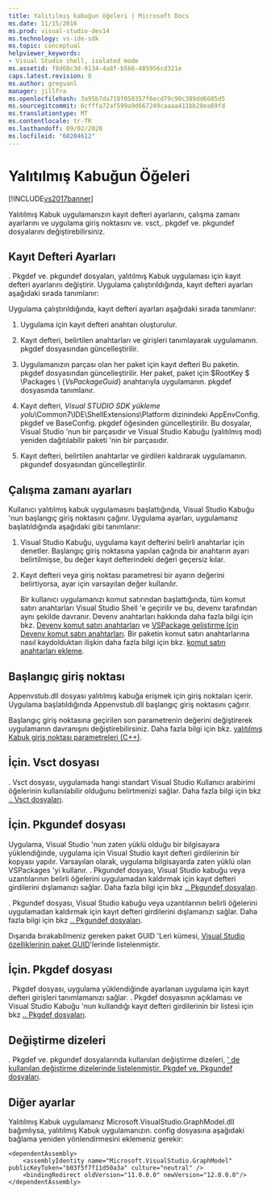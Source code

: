 ```yaml
---
title: Yalıtılmış kabuğun öğeleri | Microsoft Docs
ms.date: 11/15/2016
ms.prod: visual-studio-dev14
ms.technology: vs-ide-sdk
ms.topic: conceptual
helpviewer_keywords:
- Visual Studio shell, isolated mode
ms.assetid: f8d68c3d-9134-4a8f-b566-485956cd321e
caps.latest.revision: 8
ms.author: gregvanl
manager: jillfra
ms.openlocfilehash: 3a95b7da718f050357f6ecd79c90c389dd6085d5
ms.sourcegitcommit: 6cfffa72af599a9d667249caaaa411bb28ea69fd
ms.translationtype: MT
ms.contentlocale: tr-TR
ms.lasthandoff: 09/02/2020
ms.locfileid: "68204612"
---
```

# <a name="elements-of-the-isolated-shell"></a>Yalıtılmış Kabuğun Öğeleri
[!INCLUDE[vs2017banner](../includes/vs2017banner.md)]

Yalıtılmış Kabuk uygulamanızın kayıt defteri ayarlarını, çalışma zamanı ayarlarını ve uygulama giriş noktasını ve. vsct,. pkgdef ve. pkgundef dosyalarını değiştirebilirsiniz.  
  
## <a name="registry-settings"></a>Kayıt Defteri Ayarları  
 . Pkgdef ve. pkgundef dosyaları, yalıtılmış Kabuk uygulaması için kayıt defteri ayarlarını değiştirir. Uygulama çalıştırıldığında, kayıt defteri ayarları aşağıdaki sırada tanımlanır:  
  
 Uygulama çalıştırıldığında, kayıt defteri ayarları aşağıdaki sırada tanımlanır:  
  
1. Uygulama için kayıt defteri anahtarı oluşturulur.  
  
2. Kayıt defteri, belirtilen anahtarları ve girişleri tanımlayarak uygulamanın. pkgdef dosyasından güncelleştirilir.  
  
3. Uygulamanızın parçası olan her paket için kayıt defteri Bu paketin. pkgdef dosyasından güncelleştirilir. Her paket, paket için $RootKey $ \Packages \\ {*VsPackageGuid*} anahtarıyla uygulamanın. pkgdef dosyasında tanımlanır.  
  
4. Kayıt defteri, *Visual STUDIO SDK yükleme yolu*\Common7\IDE\ShellExtensions\Platform dizinindeki AppEnvConfig. pkgdef ve BaseConfig. pkgdef öğesinden güncelleştirilir. Bu dosyalar, Visual Studio 'nun bir parçasıdır ve Visual Studio Kabuğu (yalıtılmış mod) yeniden dağıtılabilir paketi 'nin bir parçasıdır.  
  
5. Kayıt defteri, belirtilen anahtarlar ve girdileri kaldırarak uygulamanın. pkgundef dosyasından güncelleştirilir.  
  
## <a name="run-time-settings"></a>Çalışma zamanı ayarları  
 Kullanıcı yalıtılmış kabuk uygulamasını başlattığında, Visual Studio Kabuğu 'nun başlangıç giriş noktasını çağırır. Uygulama ayarları, uygulamanız başlatıldığında aşağıdaki gibi tanımlanır:  
  
1. Visual Studio Kabuğu, uygulama kayıt defterini belirli anahtarlar için denetler. Başlangıç giriş noktasına yapılan çağrıda bir anahtarın ayarı belirtilmişse, bu değer kayıt defterindeki değeri geçersiz kılar.  
  
2. Kayıt defteri veya giriş noktası parametresi bir ayarın değerini belirtiyorsa, ayar için varsayılan değer kullanılır.  
  
   Bir kullanıcı uygulamanızı komut satırından başlattığında, tüm komut satırı anahtarları Visual Studio Shell 'e geçirilir ve bu, devenv tarafından aynı şekilde davranır. Devenv anahtarları hakkında daha fazla bilgi için bkz. [Devenv komut satırı anahtarları](../ide/reference/devenv-command-line-switches.md) ve [VSPackage geliştirme Için Devenv komut satırı anahtarları](../extensibility/devenv-command-line-switches-for-vspackage-development.md). Bir paketin komut satırı anahtarlarına nasıl kaydolduktan ilişkin daha fazla bilgi için bkz. [komut satırı anahtarları ekleme](../extensibility/adding-command-line-switches.md).  
  
## <a name="the-start-entry-point"></a>Başlangıç giriş noktası  
 Appenvstub.dll dosyası yalıtılmış kabuğa erişmek için giriş noktaları içerir. Uygulama başlatıldığında Appenvstub.dll başlangıç giriş noktasını çağırır.  
  
 Başlangıç giriş noktasına geçirilen son parametrenin değerini değiştirerek uygulamanın davranışını değiştirebilirsiniz. Daha fazla bilgi için bkz. [yalıtılmış Kabuk giriş noktası parametreleri (C++)](../extensibility/isolated-shell-entry-point-parameters-cpp.md).  
  
## <a name="the-vsct-file"></a>İçin. Vsct dosyası  
 . Vsct dosyası, uygulamada hangi standart Visual Studio Kullanıcı arabirimi öğelerinin kullanılabilir olduğunu belirtmenizi sağlar. Daha fazla bilgi için bkz [.. Vsct dosyaları](../extensibility/modifying-the-isolated-shell-by-using-the-dot-vsct-file.md).  
  
## <a name="the-pkgundef-file"></a>İçin. Pkgundef dosyası  
 Uygulama, Visual Studio 'nun zaten yüklü olduğu bir bilgisayara yüklendiğinde, uygulama için Visual Studio kayıt defteri girdilerinin bir kopyası yapılır. Varsayılan olarak, uygulama bilgisayarda zaten yüklü olan VSPackages 'yi kullanır. . Pkgundef dosyası, Visual Studio kabuğu veya uzantılarının belirli öğelerini uygulamadan kaldırmak için kayıt defteri girdilerini dışlamanızı sağlar. Daha fazla bilgi için bkz [.. Pkgundef dosyaları](../extensibility/modifying-the-isolated-shell-by-using-the-dot-pkgundef-file.md).  
  
 . Pkgundef dosyası, Visual Studio kabuğu veya uzantılarının belirli öğelerini uygulamadan kaldırmak için kayıt defteri girdilerini dışlamanızı sağlar. Daha fazla bilgi için bkz [.. Pkgundef dosyaları](../extensibility/modifying-the-isolated-shell-by-using-the-dot-pkgundef-file.md).  
  
 Dışarıda bırakabilmeniz gereken paket GUID 'Leri kümesi, [Visual Studio özelliklerinin paket GUID](../extensibility/package-guids-of-visual-studio-features.md)'lerinde listelenmiştir.  
  
## <a name="the-pkgdef-file"></a>İçin. Pkgdef dosyası  
 . Pkgdef dosyası, uygulama yüklendiğinde ayarlanan uygulama için kayıt defteri girişleri tanımlamanızı sağlar. . Pkgdef dosyasının açıklaması ve Visual Studio Kabuğu 'nun kullandığı kayıt defteri girdilerinin bir listesi için bkz [.. Pkgdef dosyaları](../extensibility/modifying-the-isolated-shell-by-using-the-dot-pkgdef-file.md).  
  
## <a name="substitution-strings"></a>Değiştirme dizeleri  
 . Pkgdef ve. pkgundef dosyalarında kullanılan değiştirme dizeleri, [' de kullanılan değiştirme dizelerinde listelenmiştir. Pkgdef ve. Pkgundef dosyaları](../extensibility/substitution-strings-used-in-dot-pkgdef-and-dot-pkgundef-files.md).  
  
## <a name="other-settings"></a>Diğer ayarlar  
 Yalıtılmış Kabuk uygulamanız Microsoft.VisualStudio.GraphModel.dll bağımlıysa, yalıtılmış Kabuk uygulamanızın. config dosyasına aşağıdaki bağlama yeniden yönlendirmesini eklemeniz gerekir:  
  
```  
<dependentAssembly>  
    <assemblyIdentity name="Microsoft.VisualStudio.GraphModel" publicKeyToken="b03f5f7f11d50a3a" culture="neutral" />  
    <bindingRedirect oldVersion="11.0.0.0" newVersion="12.0.0.0"/>  
</dependentAssembly>  
  
```
